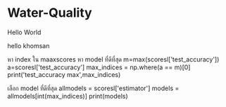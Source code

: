 # Water-Quality

Hello World

hello khomsan

หา index ใน maaxscores
หา model ที่ดีที่สุด
m=max(scoresl['test_accuracy'])
a=scoresl['test_accuracy']
max_indices = np.where(a == m)[0]
print('test_accuracy max',max_indices)

เลือก model ที่ดีที่สุด
allmodels = scoresl['estimator']
models = allmodels[int(max_indices)]
print(models)